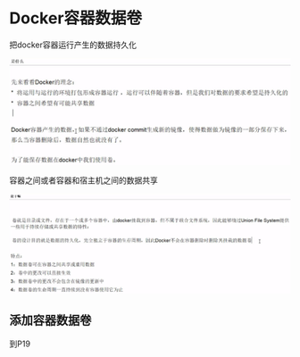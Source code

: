 # Docker容器数据卷

把docker容器运行产生的数据持久化

![](2022-12-18-23-16-13.png)

容器之间或者容器和宿主机之间的数据共享

![](2022-12-18-23-17-11.png)

## 添加容器数据卷





到P19

